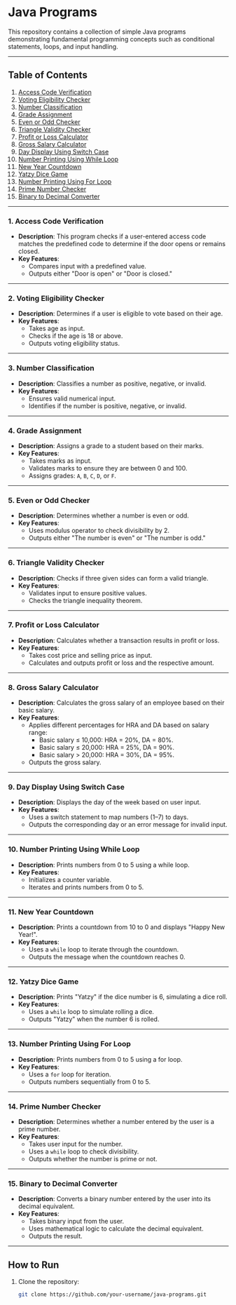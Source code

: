 # Java Programs

This repository contains a collection of simple Java programs demonstrating fundamental programming concepts such as conditional statements, loops, and input handling.

---

## Table of Contents
1. [Access Code Verification](#1-access-code-verification)
2. [Voting Eligibility Checker](#2-voting-eligibility-checker)
3. [Number Classification](#3-number-classification)
4. [Grade Assignment](#4-grade-assignment)
5. [Even or Odd Checker](#5-even-or-odd-checker)
6. [Triangle Validity Checker](#6-triangle-validity-checker)
7. [Profit or Loss Calculator](#7-profit-or-loss-calculator)
8. [Gross Salary Calculator](#8-gross-salary-calculator)
9. [Day Display Using Switch Case](#9-day-display-using-switch-case)
10. [Number Printing Using While Loop](#10-number-printing-using-while-loop)
11. [New Year Countdown](#11-new-year-countdown)
12. [Yatzy Dice Game](#12-yatzy-dice-game)
13. [Number Printing Using For Loop](#13-number-printing-using-for-loop)
14. [Prime Number Checker](#14-prime-number-checker)
15. [Binary to Decimal Converter](#15-binary-to-decimal-converter)

---

### 1. Access Code Verification
- **Description**: This program checks if a user-entered access code matches the predefined code to determine if the door opens or remains closed.
- **Key Features**:
  - Compares input with a predefined value.
  - Outputs either "Door is open" or "Door is closed."

---

### 2. Voting Eligibility Checker
- **Description**: Determines if a user is eligible to vote based on their age.
- **Key Features**:
  - Takes age as input.
  - Checks if the age is 18 or above.
  - Outputs voting eligibility status.

---

### 3. Number Classification
- **Description**: Classifies a number as positive, negative, or invalid.
- **Key Features**:
  - Ensures valid numerical input.
  - Identifies if the number is positive, negative, or invalid.

---

### 4. Grade Assignment
- **Description**: Assigns a grade to a student based on their marks.
- **Key Features**:
  - Takes marks as input.
  - Validates marks to ensure they are between 0 and 100.
  - Assigns grades: `A`, `B`, `C`, `D`, or `F`.

---

### 5. Even or Odd Checker
- **Description**: Determines whether a number is even or odd.
- **Key Features**:
  - Uses modulus operator to check divisibility by 2.
  - Outputs either "The number is even" or "The number is odd."

---

### 6. Triangle Validity Checker
- **Description**: Checks if three given sides can form a valid triangle.
- **Key Features**:
  - Validates input to ensure positive values.
  - Checks the triangle inequality theorem.

---

### 7. Profit or Loss Calculator
- **Description**: Calculates whether a transaction results in profit or loss.
- **Key Features**:
  - Takes cost price and selling price as input.
  - Calculates and outputs profit or loss and the respective amount.

---

### 8. Gross Salary Calculator
- **Description**: Calculates the gross salary of an employee based on their basic salary.
- **Key Features**:
  - Applies different percentages for HRA and DA based on salary range:
    - Basic salary ≤ 10,000: HRA = 20%, DA = 80%.
    - Basic salary ≤ 20,000: HRA = 25%, DA = 90%.
    - Basic salary > 20,000: HRA = 30%, DA = 95%.
  - Outputs the gross salary.

---

### 9. Day Display Using Switch Case
- **Description**: Displays the day of the week based on user input.
- **Key Features**:
  - Uses a switch statement to map numbers (1–7) to days.
  - Outputs the corresponding day or an error message for invalid input.

---

### 10. Number Printing Using While Loop
- **Description**: Prints numbers from 0 to 5 using a while loop.
- **Key Features**:
  - Initializes a counter variable.
  - Iterates and prints numbers from 0 to 5.

---

### 11. New Year Countdown
- **Description**: Prints a countdown from 10 to 0 and displays "Happy New Year!".
- **Key Features**:
  - Uses a `while` loop to iterate through the countdown.
  - Outputs the message when the countdown reaches 0.

---

### 12. Yatzy Dice Game
- **Description**: Prints "Yatzy" if the dice number is 6, simulating a dice roll.
- **Key Features**:
  - Uses a `while` loop to simulate rolling a dice.
  - Outputs "Yatzy" when the number 6 is rolled.

---

### 13. Number Printing Using For Loop
- **Description**: Prints numbers from 0 to 5 using a for loop.
- **Key Features**:
  - Uses a `for` loop for iteration.
  - Outputs numbers sequentially from 0 to 5.

---

### 14. Prime Number Checker
- **Description**: Determines whether a number entered by the user is a prime number.
- **Key Features**:
  - Takes user input for the number.
  - Uses a `while` loop to check divisibility.
  - Outputs whether the number is prime or not.

---

### 15. Binary to Decimal Converter
- **Description**: Converts a binary number entered by the user into its decimal equivalent.
- **Key Features**:
  - Takes binary input from the user.
  - Uses mathematical logic to calculate the decimal equivalent.
  - Outputs the result.

---

## How to Run
1. Clone the repository:
   ```bash
   git clone https://github.com/your-username/java-programs.git

